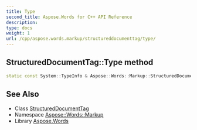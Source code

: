 ```yaml
---
title: Type
second_title: Aspose.Words for C++ API Reference
description: 
type: docs
weight: 1
url: /cpp/aspose.words.markup/structureddocumenttag/type/
---
```

## StructuredDocumentTag::Type method




```cpp
static const System::TypeInfo & Aspose::Words::Markup::StructuredDocumentTag::Type()
```

## See Also

* Class [StructuredDocumentTag](../)
* Namespace [Aspose::Words::Markup](../../)
* Library [Aspose.Words](../../../)
